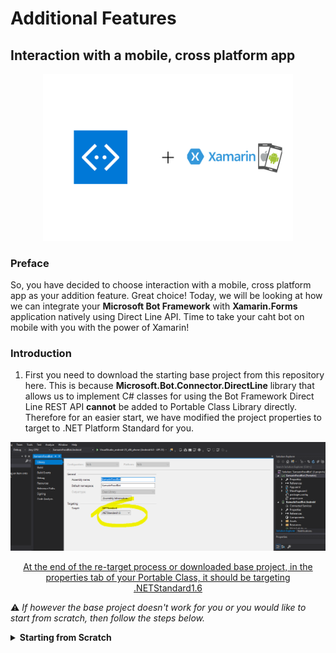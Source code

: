 # Additional Features 
## Interaction with a mobile, cross platform app 

<p align="center"><img src="screenshots/xamarin+bot.png" width="400px"/></p>

### Preface

So, you have decided to choose interaction with a mobile, cross platform app as your addition feature. Great choice! Today, we will be looking at how we can integrate your __Microsoft Bot Framework__ with __Xamarin.Forms__ application natively using Direct Line API. Time to take your caht bot on mobile with you with the power of Xamarin!

### Introduction

1. First you need to download the starting base project from this repository here. This is because **Microsoft.Bot.Connector.DirectLine** library that allows us to implement C# classes for using the Bot Framework Direct Line REST API __cannot__ be added to Portable Class Library directly. Therefore for an easier start, we have modified the project properties to target to .NET Platform Standard for you. 

  <p align="center"><img src="screenshots/1.PNG"/></p>
  <p align="center"><u>At the end of the re-target process or downloaded base project, in the properties tab of your Portable Class, it should be targeting .NETStandard1.6 </u></p>

&#x26a0; _If however the base project doesn't work for you or you would like to start from scratch, then follow the steps below._

<!--- Starting from scratch instructions section --->
<details>
  <summary>
    <b> Starting from Scratch </b>
    </summary>
    <br>
    <p>
    1. Create the new Xamarin.Forms project by opening up Visual Studio 2017, <b>File -> New -> Project... -> Cross Platform App (Xamarin) -> Blank App**.</b> </p>
    <p align="center"><img src="screenshots/creating_new_project.gif" width="800"/></p>
</details>


